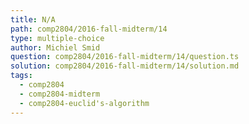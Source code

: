 ```yaml
---
title: N/A
path: comp2804/2016-fall-midterm/14
type: multiple-choice
author: Michiel Smid
question: comp2804/2016-fall-midterm/14/question.ts
solution: comp2804/2016-fall-midterm/14/solution.md
tags:
  - comp2804
  - comp2804-midterm
  - comp2804-euclid's-algorithm
---
```

